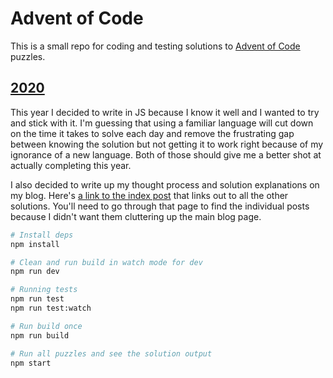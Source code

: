 # Advent of Code

This is a small repo for coding and testing solutions to [Advent of Code](https://adventofcode.com) puzzles.

## [2020](https://adventofcode.com/2020)

This year I decided to write in JS because I know it well and I wanted to try and stick with it. I'm guessing that using a familiar language will cut down on the time it takes to solve each day and remove the frustrating gap between knowing the solution but not getting it to work right because of my ignorance of a new language. Both of those should give me a better shot at actually completing this year.

I also decided to write up my thought process and solution explanations on my blog. Here's [a link to the index post](https://blog.mkalvas.com/posts/aoc-2020) that links out to all the other solutions. You'll need to go through that page to find the individual posts because I didn't want them cluttering up the main blog page.

```sh
# Install deps
npm install

# Clean and run build in watch mode for dev
npm run dev

# Running tests
npm run test
npm run test:watch

# Run build once
npm run build

# Run all puzzles and see the solution output
npm start
```
